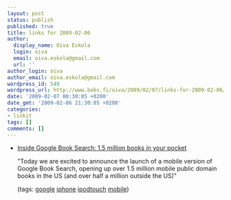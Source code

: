 ```yaml
---
layout: post
status: publish
published: true
title: links for 2009-02-06
author:
  display_name: Oiva Eskola
  login: oiva
  email: oiva.eskola@gmail.com
  url: ''
author_login: oiva
author_email: oiva.eskola@gmail.com
wordpress_id: 549
wordpress_url: http://www.bobs.fi/oiva/2009/02/07/links-for-2009-02-06/
date: '2009-02-07 00:30:05 +0200'
date_gmt: '2009-02-06 21:30:05 +0200'
categories:
- linkit
tags: []
comments: []
---
```

<ul class="delicious">
<li>
<div class="delicious-link"><a href="http://booksearch.blogspot.com/2009/02/15-million-books-in-your-pocket.html">Inside Google Book Search: 1.5 million books in your pocket</a></div></p>
<div class="delicious-extended">"Today we are excited to announce the launch of a mobile version of Google Book Search, opening up over 1.5 million mobile public domain books in the US (and over half a million outside the US)"</div></p>
<div class="delicious-tags">(tags: <a href="http://delicious.com/oiva/google">google</a> <a href="http://delicious.com/oiva/iphone">iphone</a> <a href="http://delicious.com/oiva/ipodtouch">ipodtouch</a> <a href="http://delicious.com/oiva/mobile">mobile</a>)</div><br />
            </li></ul>
